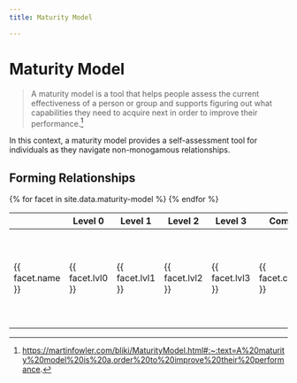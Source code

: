 ```yaml
---
title: Maturity Model

---
```


# Maturity Model

> A maturity model is a tool that helps people assess the current effectiveness of a person or group and supports figuring out what capabilities they need to acquire next in order to improve their performance.[^1]

In this context, a maturity model provides a self-assessment tool for individuals as they navigate non-monogamous relationships.

## Forming Relationships

<table>
  <thead>
    <tr>
      <th></th>
      <th>Level 0</th>
      <th>Level 1</th>
      <th>Level 2</th>
      <th>Level 3</th>
      <th>Comments</th>
      <th>Tools</th>
    </tr>
  </thead>
  <tbody>
    {% for facet in site.data.maturity-model %}
    <tr>
      <td>{{ facet.name }}</td>
      <td>{{ facet.lvl0 }}</td>
      <td>{{ facet.lvl1 }}</td>
      <td>{{ facet.lvl2 }}</td>
      <td>{{ facet.lvl3 }}</td>
      <td>{{ facet.comments }}</td>
      <td>
        <ul>
        {% for tool in facet.tools %}
          <li><a href="{{tool.link}}">{{tool.title}}</a></li>
        {% endfor %}
        </ul>
      </td>
    </tr>
    {% endfor %}
  </tbody>
</table>

[^1]: https://martinfowler.com/bliki/MaturityModel.html#:~:text=A%20maturity%20model%20is%20a,order%20to%20improve%20their%20performance.
